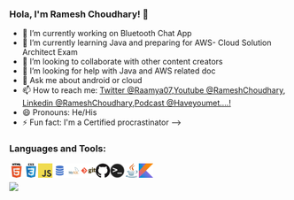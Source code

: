 ### Hola, I'm Ramesh Choudhary! 👋


- 🔭 I’m currently working on Bluetooth Chat App
- 🌱 I’m currently learning  Java and preparing for AWS- Cloud Solution Architect Exam
- 👯 I’m looking to collaborate with other content creators
- 🤔 I’m looking for help with Java and AWS related doc
- 💬 Ask me about android or cloud 
- 📫 How to reach me:  [Twitter @Raamya07](https://twitter.com/Raamya07),[Youtube @RameshChoudhary](https://www.youtube.com/channel/UC_NN0eK6Cbu2HChypb7uGdg?view_as=subscriber),
   [Linkedin @RameshChoudhary](https://www.linkedin.com/in/ramesh-choudhary07/),[Podcast @Haveyoumet....!](https://open.spotify.com/show/4HE3IYPeDK40aA97N9ThjO?si=8254XLttSXudITJsXHHhhg)
- 😄 Pronouns: He/His
- ⚡ Fun fact: I'm a Certified procrastinator 
-->

### Languages and Tools:


<img align="left" alt="HTML5" width="26px" src="https://raw.githubusercontent.com/github/explore/80688e429a7d4ef2fca1e82350fe8e3517d3494d/topics/html/html.png">
<img align="left" alt="CSS3" width="26px" src="https://raw.githubusercontent.com/github/explore/80688e429a7d4ef2fca1e82350fe8e3517d3494d/topics/css/css.png" >
<img align="left" alt="JavaScript" width="26px" src="https://raw.githubusercontent.com/github/explore/80688e429a7d4ef2fca1e82350fe8e3517d3494d/topics/javascript/javascript.png">
<img align="left" alt="SQL" width="26px" src="https://raw.githubusercontent.com/github/explore/80688e429a7d4ef2fca1e82350fe8e3517d3494d/topics/sql/sql.png" >
<img align="left" alt="MySQL" width="26px" src="https://raw.githubusercontent.com/github/explore/80688e429a7d4ef2fca1e82350fe8e3517d3494d/topics/mysql/mysql.png" >
<img align="left" alt="Git" width="26px" src="https://raw.githubusercontent.com/github/explore/80688e429a7d4ef2fca1e82350fe8e3517d3494d/topics/git/git.png" >
<img align="left" alt="GitHub" width="26px" src="https://raw.githubusercontent.com/github/explore/78df643247d429f6cc873026c0622819ad797942/topics/github/github.png">
<img align="left" alt="Terminal" width="26px" src="https://raw.githubusercontent.com/github/explore/80688e429a7d4ef2fca1e82350fe8e3517d3494d/topics/terminal/terminal.png" >
<img align="left" alt="Terminal" width="26px" src="https://raw.githubusercontent.com/github/explore/80688e429a7d4ef2fca1e82350fe8e3517d3494d/topics/java/java.png" >
<img align="left" alt="Terminal" width="26px" src="https://raw.githubusercontent.com/github/explore/80688e429a7d4ef2fca1e82350fe8e3517d3494d/topics/kotlin/kotlin.png" >

<br>
<br>
<img src="https://github-readme-stats.vercel.app/api?username=Ramesh0708&&show_icons=true&title_color=ffffff&icon_color=bb2acf&text_color=daf7dc&bg_color=151515">





